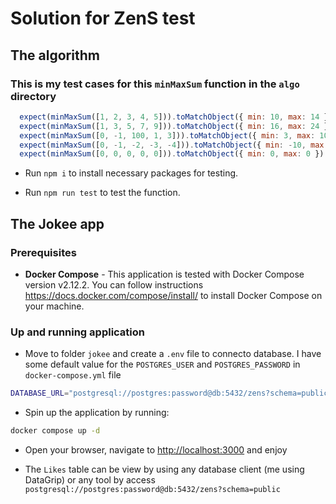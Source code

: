 # Solution for ZenS test

## The algorithm

### This is my test cases for this `minMaxSum` function in the `algo` directory

```js
  expect(minMaxSum([1, 2, 3, 4, 5])).toMatchObject({ min: 10, max: 14 })
  expect(minMaxSum([1, 3, 5, 7, 9])).toMatchObject({ min: 16, max: 24 })
  expect(minMaxSum([0, -1, 100, 1, 3])).toMatchObject({ min: 3, max: 104 })
  expect(minMaxSum([0, -1, -2, -3, -4])).toMatchObject({ min: -10, max: -6 })
  expect(minMaxSum([0, 0, 0, 0, 0])).toMatchObject({ min: 0, max: 0 })
```

- Run `npm i` to install necessary packages for testing.
  
- Run `npm run test` to test the function.

## The Jokee app

### Prerequisites

- **Docker Compose** - This application is tested with Docker Compose version v2.12.2. You can follow instructions <https://docs.docker.com/compose/install/> to install Docker Compose on your machine.

### Up and running application

- Move to folder `jokee` and create a `.env` file to connecto database. I have some default value for the `POSTGRES_USER` and `POSTGRES_PASSWORD` in `docker-compose.yml` file
  
```sh
DATABASE_URL="postgresql://postgres:password@db:5432/zens?schema=public"
```

- Spin up the application by running:

```sh
docker compose up -d
```

- Open your browser, navigate to <http://localhost:3000> and enjoy

- The `Likes` table can be view by using any database client (me using DataGrip) or any tool by access `postgresql://postgres:password@db:5432/zens?schema=public`
